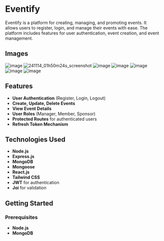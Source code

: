 # Eventify

Eventify is a platform for creating, managing, and promoting events. It allows users to register, login, and manage their events with ease. The platform includes features for user authentication, event creation, and event management.



## Images
![image](https://github.com/user-attachments/assets/673cfede-862b-4fd5-a6fb-5221feb68ca0)
![241114_01h50m24s_screenshot](https://github.com/user-attachments/assets/a18488de-19c5-4244-9c2a-a250175342b5)
![image](https://github.com/user-attachments/assets/171d8f3f-e186-4dbf-ab27-1e07f7d1ec0c)
![image](https://github.com/user-attachments/assets/f89f51c9-cade-4b4e-9867-bbbb28266975)
![image](https://github.com/user-attachments/assets/34fb69be-76ce-4fdc-a504-d820a5657877)
![image](https://github.com/user-attachments/assets/73c2d423-61d8-49e6-bada-4fb7117a4725)
![image](https://github.com/user-attachments/assets/0067a87b-f57f-423f-96bd-a70ec3637893)
  





## Features

- **User Authentication** (Register, Login, Logout)
- **Create, Update, Delete Events**
- **View Event Details**
- **User Roles** (Manager, Member, Sponsor)
- **Protected Routes** for authenticated users
- **Refresh Token Mechanism**

## Technologies Used

- **Node.js**
- **Express.js**
- **MongoDB**
- **Mongoose**
- **React.js**
- **Tailwind CSS**
- **JWT** for authentication
- **Joi** for validation

## Getting Started

### Prerequisites

- **Node.js**
- **MongoDB**

